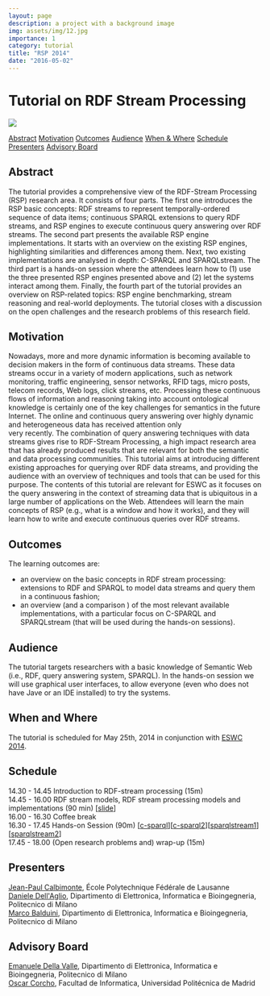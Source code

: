 ```yaml
---
layout: page
description: a project with a background image
img: assets/img/12.jpg
importance: 1
category: tutorial
title: "RSP 2014"
date: "2016-05-02"
---
```


# Tutorial on RDF Stream Processing

[![](images/eswc2014-teaser.jpg)](http://2014.eswc-conferences.org/ "go the ESWC 2014 Website!")

[Abstract](#abstract) [Motivation](#motivation) [Outcomes](#outcomes) [Audience](#audience) [When & Where](#ww) [Schedule](#schedule) [Presenters](#presenters) [Advisory Board](#ab)

## Abstract

The tutorial provides a comprehensive view of the RDF-Stream Processing (RSP) research area. It consists of four parts. The first one introduces the RSP basic concepts: RDF streams to represent temporally-ordered sequence of data items; continuous SPARQL extensions to query RDF streams, and RSP engines to execute continuous query answering over RDF streams. The second part presents the available RSP engine implementations. It starts with an overview on the existing RSP engines, highlighting similarities and differences among them. Next, two existing implementations are analysed in depth: C-SPARQL and SPARQLstream. The third part is a hands-on session where the attendees learn how to (1) use the three presented RSP engines presented above and (2) let the systems interact among them. Finally, the fourth part of the tutorial provides an overview on RSP-related topics: RSP engine benchmarking, stream reasoning and real-world deployments. The tutorial closes with a discussion on the open challenges and the research problems of this research field.

## Motivation

Nowadays, more and more dynamic information is becoming available to decision makers in the form of continuous data streams. These data streams occur in a variety of modern applications, such as network monitoring, traffic engineering, sensor networks, RFID tags, micro posts, telecom records, Web logs, click streams, etc. Processing these continuous flows of information and reasoning taking into account ontological knowledge is certainly one of the key challenges for semantics in the future Internet. The online and continuous query answering over highly dynamic and heterogeneous data has received attention only  
very recently. The combination of query answering techniques with data streams gives rise to RDF-Stream Processing, a high impact research area that has already produced results that are relevant for both the semantic and data processing communities. This tutorial aims at introducing different existing approaches for querying over RDF data streams, and providing the audience with an overview of techniques and tools that can be used for this purpose. The contents of this tutorial are relevant for ESWC as it focuses on the query answering in the context of streaming data that is ubiquitous in a large number of applications on the Web. Attendees will learn the main concepts of RSP (e.g., what is a window and how it works), and they will learn how to write and execute continuous queries over RDF streams.

## Outcomes

The learning outcomes are:

- an overview on the basic concepts in RDF stream processing: extensions to RDF and SPARQL to model data streams and query them in a continuous fashion;
- an overview (and a comparison ) of the most relevant available implementations, with a particular focus on C-SPARQL and SPARQLstream (that will be used during the hands-on sessions).

## Audience

The tutorial targets researchers with a basic knowledge of Semantic Web (i.e., RDF, query answering system, SPARQL). In the hands-on session we will use graphical user interfaces, to allow everyone (even who does not have Jave or an IDE installed) to try the systems.

## When and Where

The tutorial is scheduled for May 25th, 2014 in conjunction with [ESWC 2014](http://2014.eswc-conferences.org/).

## Schedule

14.30 - 14.45 Introduction to RDF-stream processing (15m)  
14.45 - 16.00 RDF stream models, RDF stream processing models and implementations (90 min) \[[slide](/slides/2014/05/rsp2014-01-rsp-models.pdf "slide")\]  
16.00 - 16.30 Coffee break  
16.30 - 17.45 Hands-on Session (90m) \[[c-sparql](/slides/2014/05/rsp2014-02-csparql.pdf "c-sparql")\]\[[c-sparql2](/slides/2014/05/rsp2014-02-csparql-handson.pdf "c-sparql hands-on")\]\[[sparqlstream1](/slides/2014/05/rsp2014-03-sparqlstream.pdf)\]\[[sparqlstream2](/slides/2014/05/rsp2014-04-sparqlstream_handson.pdf)\]  
17.45 - 18.00 (Open research problems and) wrap-up (15m)

## Presenters

[Jean-Paul Calbimonte](http://jeanpi.org/wp/), École Polytechnique Fédérale de Lausanne  
[Daniele Dell'Aglio](http://www.dellaglio.org/), Dipartimento di Elettronica, Informatica e Bioingegneria, Politecnico di Milano  
[Marco Balduini](it.linkedin.com/in/mbalduini), Dipartimento di Elettronica, Informatica e Bioingegneria, Politecnico di Milano

## Advisory Board

[Emanuele Della Valle](http://emanueledellavalle.org/), Dipartimento di Elettronica, Informatica e Bioingegneria, Politecnico di Milano  
[Oscar Corcho](http://www.oeg-upm.net/index.php/en/teachers/11-ocorcho), Facultad de Informatica, Universidad Politécnica de Madrid
